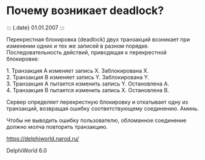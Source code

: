 Почему возникает deadlock?
==========================

::: {.date}
01.01.2007
:::

Перекрестная блокировка (deadlock) двух транзакций возникает при
изменении одних и тех же записей в разном порядке. Последовательность
действий, приводящая к перекрестной блокировке:

1\. Транзакция A изменяет запись X. Заблокирована X.\
2. Транзакция B изменяет запись Y. Заблокирована Y.\
3. Транзакция A пытается изменить запись Y. Остановлена A.\
4. Транзакция B пытается изменить запись X. Остановлена B.

Сервер определяет перекрестную блокировку и откатывает одну из
транзакций, возвращая ошибку соответствующему соединению. Аминь.

Чтобы не выводить ошибку пользователю, обломанное соединение должно
молча повторить транзакцию.

<https://delphiworld.narod.ru/>

DelphiWorld 6.0
